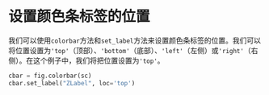 # 设置颜色条标签的位置

我们可以使用`colorbar`方法和`set_label`方法来设置颜色条标签的位置。我们可以将位置设置为`'top'`（顶部）、`'bottom'`（底部）、`'left'`（左侧）或`'right'`（右侧）。在这个例子中，我们将把位置设置为`'top'`。

```python
cbar = fig.colorbar(sc)
cbar.set_label("ZLabel", loc='top')
```
